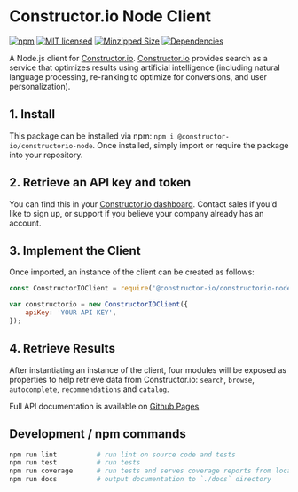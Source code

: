 # Constructor.io Node Client

[![npm](https://img.shields.io/npm/v/@constructor-io/constructorio-node)](https://www.npmjs.com/package/@constructor-io/constructorio-node)
[![MIT licensed](https://img.shields.io/badge/license-MIT-blue.svg)](https://github.com/Constructor-io/constructorio-node/blob/master/LICENSE)
[![Minzipped Size](https://img.shields.io/bundlephobia/minzip/@constructor-io/constructorio-node)](https://bundlephobia.com/result?p=@constructor-io/constructorio-node)
[![Dependencies](https://img.shields.io/david/Constructor-io/constructorio-node)](https://david-dm.org/constructor-io/constructorio-node)

A Node.js client for [Constructor.io](http://constructor.io/). [Constructor.io](http://constructor.io/) provides search as a service that optimizes results using artificial intelligence (including natural language processing, re-ranking to optimize for conversions, and user personalization).

## 1. Install

This package can be installed via npm: `npm i @constructor-io/constructorio-node`. Once installed, simply import or require the package into your repository.

## 2. Retrieve an API key and token

You can find this in your [Constructor.io dashboard](https://constructor.io/dashboard). Contact sales if you'd like to sign up, or support if you believe your company already has an account.

## 3. Implement the Client

Once imported, an instance of the client can be created as follows:

```javascript
const ConstructorIOClient = require('@constructor-io/constructorio-node');

var constructorio = new ConstructorIOClient({
    apiKey: 'YOUR API KEY',
});
```

## 4. Retrieve Results

After instantiating an instance of the client, four modules will be exposed as properties to help retrieve data from Constructor.io: `search`, `browse`, `autocomplete`, `recommendations` and `catalog`.

Full API documentation is available on [Github Pages](https://constructor-io.github.io/constructorio-node)

## Development / npm commands

```bash
npm run lint          # run lint on source code and tests
npm run test          # run tests
npm run coverage      # run tests and serves coverage reports from localhost:8081
npm run docs          # output documentation to `./docs` directory
```
